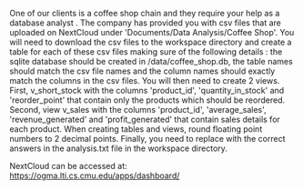 One of our clients is a coffee shop chain and they require your help as a database analyst . The company has provided you with csv files that are uploaded on NextCloud under 'Documents/Data Analysis/Coffee Shop'. You will need to download the csv files to the workspace directory and create a table for each of these csv files making sure of the following details : the sqlite database should be created in /data/coffee_shop.db, the table names should match the csv file names and the column names should exactly match the columns in the csv files. You will then need to create 2 views. First, v_short_stock with the columns 'product_id', 'quantity_in_stock' and 'reorder_point' that contain only the products which should be reordered. Second, view v_sales with the columns 'product_id', 'average_sales', 'revenue_generated' and 'profit_generated' that contain sales details for each product. When creating tables and views, round floating point numbers to 2 decimal points. Finally, you need to replace <ANSWER HERE> with the correct answers in the analysis.txt file in the workspace directory.

NextCloud can be accessed at: https://ogma.lti.cs.cmu.edu/apps/dashboard/
